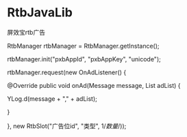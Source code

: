 # RtbJavaLib
屏效宝rtb广告

RtbManager rtbManager = RtbManager.getInstance();

rtbManager.init("pxbAppId", "pxbAppKey", "unicode");

rtbManager.request(new OnAdListener() {

@Override
public void onAd(Message message, List<RtbAD> adList) {

 YLog.d(message + "," + adList);
 
  }
  
}, new RtbSlot("广告位id", "类型", 1/*数量*/));
